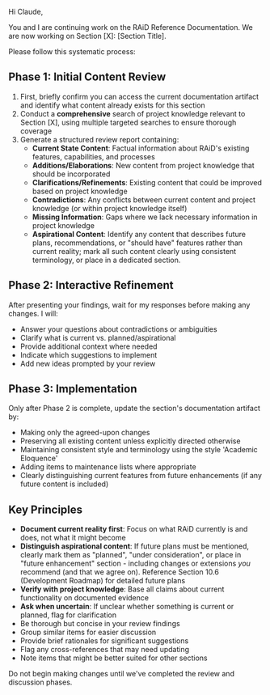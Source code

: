 Hi Claude,

You and I are continuing work on the RAiD Reference Documentation. We are now working on Section [X]: [Section Title]. 

Please follow this systematic process:

## Phase 1: Initial Content Review
1. First, briefly confirm you can access the current documentation artifact and identify what content already exists for this section
2. Conduct a **comprehensive** search of project knowledge relevant to Section [X], using multiple targeted searches to ensure thorough coverage
3. Generate a structured review report containing:
   - **Current State Content**: Factual information about RAiD's existing features, capabilities, and processes
   - **Additions/Elaborations**: New content from project knowledge that should be incorporated
   - **Clarifications/Refinements**: Existing content that could be improved based on project knowledge
   - **Contradictions**: Any conflicts between current content and project knowledge (or within project knowledge itself)
   - **Missing Information**: Gaps where we lack necessary information in project knowledge
   - **Aspirational Content**: Identify any content that describes future plans, recommendations, or "should have" features rather than current reality; mark all such content clearly using consistent terminology, or place in a dedicated section.

## Phase 2: Interactive Refinement
After presenting your findings, wait for my responses before making any changes. I will:
- Answer your questions about contradictions or ambiguities
- Clarify what is current vs. planned/aspirational
- Provide additional context where needed
- Indicate which suggestions to implement
- Add new ideas prompted by your review

## Phase 3: Implementation
Only after Phase 2 is complete, update the section's documentation artifact by:
- Making only the agreed-upon changes
- Preserving all existing content unless explicitly directed otherwise
- Maintaining consistent style and terminology using the style 'Academic Eloquence'
- Adding items to maintenance lists where appropriate
- Clearly distinguishing current features from future enhancements (if any future content is included)

## Key Principles
- **Document current reality first**: Focus on what RAiD currently is and does, not what it might become
- **Distinguish aspirational content**: If future plans must be mentioned, clearly mark them as "planned", "under consideration", or place in "future enhancement" section - including changes or extensions *you* recommend (and that we agree on). Reference Section 10.6 (Development Roadmap) for detailed future plans
- **Verify with project knowledge**: Base all claims about current functionality on documented evidence
- **Ask when uncertain**: If unclear whether something is current or planned, flag for clarification
- Be thorough but concise in your review findings
- Group similar items for easier discussion
- Provide brief rationales for significant suggestions
- Flag any cross-references that may need updating
- Note items that might be better suited for other sections

Do not begin making changes until we've completed the review and discussion phases.

